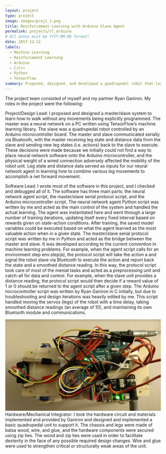 ```yaml
---
layout: project
type: project
image: images/proj1_1.png
title: Reinforcement Learning with Arduino Slave Agent
permalink: projects/rl_arduino
# All dates must be YYYY-MM-DD format!
date: 2017-12-12
labels:
  - Machine Learning
  - Reinforcement Learning
  - Arduino
  - C/C++
  - Python
  - TensorFlow
summary: Proposed, designed, and developed a quadrupedal robot that learns to walk in a direction using a neural network observing leg states/actions and distance measurements
---
```

The project team consisted of myself and my partner Ryan Ganiron. My roles in the project were the following:

Project/Design Lead:
I proposed and designed a master/slave system to learn how to walk without any movements being explicitly programmed. The master was a neural network on a PC written using TensorFlow’s machine learning library. The slave was a quadrupedal robot controlled by an Arduino microcontroller board. The master and slave communicated serially via Bluetooth, with the master receiving leg state and distance data from the slave and sending new leg states (i.e. actions) back to the slave to execute.
These decisions were made because we initially could not find a way to place neural network software onto the Arduino microcontroller, and the physical weight of a wired connection adversely affected the mobility of the robot unit. Leg state and distance data served as inputs for our neural network agent in learning how to combine various leg movements to accomplish a net forward movement.
 
Software Lead:
I wrote most of the software in this project, and I checked and debugged all of it. The software has three main parts: the neural network agent script, the master/slave serial protocol script, and the Arduino microcontroller script.
The neural network agent Python script was written by me and acted as the main control of the system and handled the actual learning. The agent was instantiated here and went through a large number of training iterations, updating itself every fixed interval based on rewards given on state-action conditions. After training, the saved model variables could be executed based on what the agent learned as the most valuable action when in a given state.
The master/slave serial protocol script was written by me in Python and acted as the bridge between the master and slave. It was developed according to the current convention in machine learning problems. For example, when the agent script calls for an environment step env.step(a), the protocol script will take the action a and signal the robot slave via Bluetooth to execute the action and report back the state and a smoothed distance reading. In this way, the protocol script took care of most of the menial tasks and acted as a preprocessing unit and catch-all for data and control. For example, when the slave unit provides a distance reading, the protocol script would then decide if a reward value of 1 or 0 should be returned to the agent script after a given step.
The Arduino microcontroller script was written by Ryan Ganiron in C initially, but due to troubleshooting and design iterations was heavily edited by me. This script handled moving the servos (legs) of the robot with a time delay, taking smoothed distance readings (an average of 10), and maintaining its own Bluetooth module and communications.

<img class="ui tiny right floated rounded image" src="../images/proj1_fig1.jpg">
Hardware/Mechanical Integrator:
        	I took the hardware circuit and materials implemented and provided by Ganiron and designed and implemented a basic quadrupedal unit to support it. The chassis and legs were made of balsa wood, wire, and glue, and the hardware components were secured using zip ties. The wood and zip ties were used in order to facilitate dexterity in the face of any possible required design changes. Wire and glue were used to strengthen critical or structurally weak areas of the unit.




